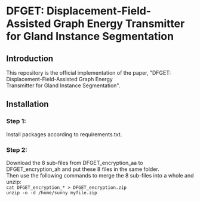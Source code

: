 # DFGET: Displacement-Field-Assisted Graph Energy Transmitter for Gland Instance Segmentation

## Introduction
This repository is the official implementation of the paper, "DFGET: Displacement-Field-Assisted Graph Energy  
Transmitter for Gland Instance Segmentation".

## Installation
### Step 1: 
Install packages according to requirements.txt.  
### Step 2: 
Download the 8 sub-files from DFGET_encryption_aa to DFGET_encryption_ah and put these 8 files in the same folder.  
Then use the following commands to merge the 8 sub-files into a whole and unzip:  
`cat DFGET_encryption_* > DFGET_encryption.zip`  
`unzip -o -d /home/sunny myfile.zip`






